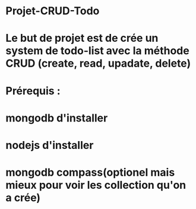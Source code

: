 # Projet-CRUD-Todo

# Le but de projet est de crée un system de todo-list avec la méthode CRUD (create, read, upadate, delete)

# Prérequis :

# mongodb d'installer

# nodejs d'installer

# mongodb compass(optionel mais mieux pour voir les collection qu'on a crée)
